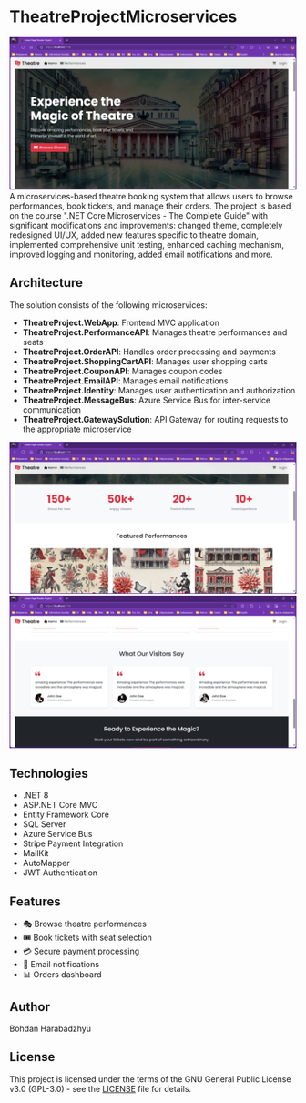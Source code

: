 # TheatreProjectMicroservices
![Image 1](Screenshots/Screen1.png)
A microservices-based theatre booking system that allows users to browse performances, book tickets, and manage their orders.
The project is based on the course ".NET Core Microservices - The Complete Guide" with significant modifications and improvements:
changed theme, completely redesigned UI/UX, added new features specific to theatre domain, implemented comprehensive unit testing, enhanced caching mechanism, improved logging and monitoring, added email notifications and more.

## Architecture

The solution consists of the following microservices:

- **TheatreProject.WebApp**: Frontend MVC application
- **TheatreProject.PerformanceAPI**: Manages theatre performances and seats
- **TheatreProject.OrderAPI**: Handles order processing and payments
- **TheatreProject.ShoppingCartAPI**: Manages user shopping carts
- **TheatreProject.CouponAPI**: Manages coupon codes
- **TheatreProject.EmailAPI**: Manages email notifications
- **TheatreProject.Identity**: Manages user authentication and authorization
- **TheatreProject.MessageBus**: Azure Service Bus for inter-service communication
- **TheatreProject.GatewaySolution**: API Gateway for routing requests to the appropriate microservice

![Image 2](Screenshots/Screen2.png)
![Image 3](Screenshots/Screen3.png)

## Technologies

- .NET 8
- ASP.NET Core MVC
- Entity Framework Core
- SQL Server
- Azure Service Bus
- Stripe Payment Integration
- MailKit
- AutoMapper
- JWT Authentication


## Features

- 🎭 Browse theatre performances
- 🎟️ Book tickets with seat selection
- 💳 Secure payment processing
- 📧 Email notifications
- 📊 Orders dashboard


## Author

Bohdan Harabadzhyu

## License

This project is licensed under the terms of the GNU General Public License v3.0 (GPL-3.0) - see the [LICENSE](LICENSE) file for details.
